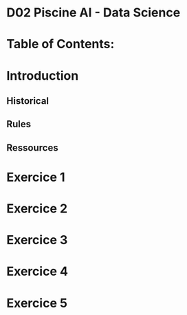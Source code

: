 # D02  Piscine AI - Data Science 


# Table of Contents:


# Introduction


## Historical



## Rules

## Ressources 


# Exercice 1



# Exercice 2



# Exercice 3 



# Exercice 4 



# Exercice 5 

